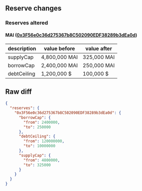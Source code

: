## Reserve changes

### Reserves altered

#### MAI ([0x3F56e0c36d275367b8C502090EDF38289b3dEa0d](https://arbiscan.io/address/0x3F56e0c36d275367b8C502090EDF38289b3dEa0d))

| description | value before | value after |
| --- | --- | --- |
| supplyCap | 4,800,000 MAI | 325,000 MAI |
| borrowCap | 2,400,000 MAI | 250,000 MAI |
| debtCeiling | 1,200,000 $ | 100,000 $ |


## Raw diff

```json
{
  "reserves": {
    "0x3F56e0c36d275367b8C502090EDF38289b3dEa0d": {
      "borrowCap": {
        "from": 2400000,
        "to": 250000
      },
      "debtCeiling": {
        "from": 120000000,
        "to": 10000000
      },
      "supplyCap": {
        "from": 4800000,
        "to": 325000
      }
    }
  }
}
```